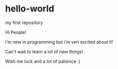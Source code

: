 # hello-world
my first repository

Hi People!

i'm new in programming but i'm veri excited about it!

Can't wait to learn a lot of new things!

Wish me luck and a lot of patience :)
